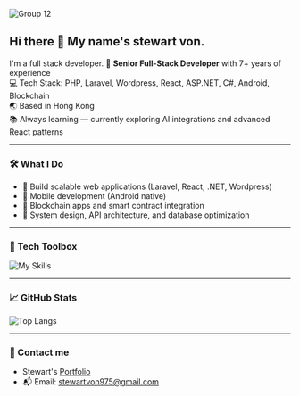 ![Group 12](https://github.com/partner20307/partner20307/assets/105185902/863fac04-75b2-4020-8594-a16512914d7e)
## Hi there 👋 My name's stewart von.

I'm a full stack developer. 
🎯 **Senior Full-Stack Developer** with 7+ years of experience  
💻 Tech Stack: PHP, Laravel, Wordpress, React, ASP.NET, C#, Android, Blockchain  
🌏 Based in Hong Kong  
📚 Always learning — currently exploring AI integrations and advanced React patterns

---

### 🛠️ What I Do
- 🧱 Build scalable web applications (Laravel, React, .NET, Wordpress)
- 📲 Mobile development (Android native)
- 🧬 Blockchain apps and smart contract integration
- 🧩 System design, API architecture, and database optimization

---

### 🔧 Tech Toolbox
![My Skills](https://skillicons.dev/icons?i=html,css,js,ts,php,laravel,codeigniter,wordpress,dotnet,csharp,nodejs,react,vue,angularjs,android,mysql,postgres,mongodb,git,postman,vscode,yarn,npm)

---

### 📈 GitHub Stats

![Top Langs](https://github-readme-stats.vercel.app/api/top-langs/?username=stewartvon&layout=compact&theme=tokyonight)

---

### 🤝 Contact me 
- Stewart's [Portfolio](https://portfolio-full-stack-sepia.vercel.app/)
- 📬 Email: stewartvon975@gmail.com
<!--
**stewartvon/stewartvon** is a ✨ _special_ ✨ repository because its `README.md` (this file) appears on your GitHub profile.

Here are some ideas to get you started:

- 🔭 I’m currently working on ...
- 🌱 I’m currently learning ...
- 👯 I’m looking to collaborate on ...
- 🤔 I’m looking for help with ...
- 💬 Ask me about ...
- 📫 How to reach me: ...
- 😄 Pronouns: ...
- ⚡ Fun fact: ...
-->

